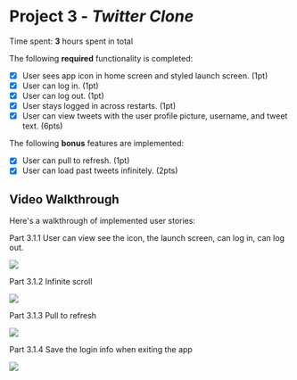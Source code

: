 # Project 3 - *Twitter Clone*


Time spent: **3** hours spent in total

The following **required** functionality is completed:

- [x] User sees app icon in home screen and styled launch screen. (1pt)
- [x] User can log in. (1pt)
- [x] User can log out. (1pt)
- [x] User stays logged in across restarts. (1pt)
- [x] User can view tweets with the user profile picture, username, and tweet text. (6pts)

The following **bonus** features are implemented:

- [x] User can pull to refresh. (1pt)
- [x] User can load past tweets infinitely. (2pts)

## Video Walkthrough

Here's a walkthrough of implemented user stories:


Part 3.1.1 User can view see the icon, the launch screen, can log in, can log out.

<img src="https://media.giphy.com/media/3rmfVa9zzIPcUKsVNq/giphy.gif"/>

Part 3.1.2 Infinite scroll

<img src="https://media.giphy.com/media/JF6zbFnOknLW1c6MXY/giphy.gif"/>

Part 3.1.3 Pull to refresh

<img src="https://media.giphy.com/media/kqgs8bHkcoa1uFvJIT/giphy.gif"/>

Part 3.1.4 Save the login info when exiting the app

<img src="https://media.giphy.com/media/zUxwQjohLTZXGK1nYY/giphy.gif"/>
